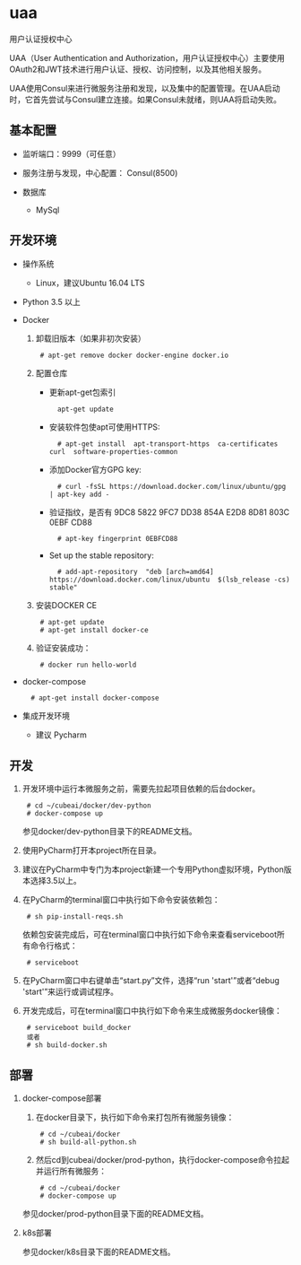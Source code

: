 # uaa

用户认证授权中心

UAA（User Authentication and Authorization，用户认证授权中心）主要使用OAuth2和JWT技术进行用户认证、授权、访问控制，以及其他相关服务。

UAA使用Consul来进行微服务注册和发现，以及集中的配置管理。在UAA启动时，它首先尝试与Consul建立连接。如果Consul未就绪，则UAA将启动失败。


## 基本配置

- 监听端口：9999（可任意）

- 服务注册与发现，中心配置： Consul(8500)

- 数据库

    - MySql


## 开发环境

- 操作系统

    - Linux，建议Ubuntu 16.04 LTS
    
- Python 3.5 以上

- Docker

    1. 卸载旧版本（如果非初次安装）
    
            # apt-get remove docker docker-engine docker.io
    
    2. 配置仓库
    
        - 更新apt-get包索引
    
                apt-get update
                
        - 安装软件包使apt可使用HTTPS:
    
                # apt-get install  apt-transport-https  ca-certificates  curl  software-properties-common
    
        - 添加Docker官方GPG key:
    
                # curl -fsSL https://download.docker.com/linux/ubuntu/gpg | apt-key add -
    
        - 验证指纹，是否有 9DC8 5822 9FC7 DD38 854A E2D8 8D81 803C 0EBF CD88
    
                # apt-key fingerprint 0EBFCD88
    
        - Set up the stable repository:
    
                # add-apt-repository  "deb [arch=amd64] https://download.docker.com/linux/ubuntu  $(lsb_release -cs)  stable"
    
    3. 安装DOCKER CE
    
            # apt-get update
            # apt-get install docker-ce
    
    4. 验证安装成功：
    
            # docker run hello-world
            
- docker-compose

        # apt-get install docker-compose

- 集成开发环境

    - 建议 Pycharm

## 开发

1. 开发环境中运行本微服务之前，需要先拉起项目依赖的后台docker。

        # cd ~/cubeai/docker/dev-python
        # docker-compose up
        
    参见docker/dev-python目录下的README文档。

2. 使用PyCharm打开本project所在目录。

3. 建议在PyCharm中专门为本project新建一个专用Python虚拟环境，Python版本选择3.5以上。

4. 在PyCharm的terminal窗口中执行如下命令安装依赖包：

        # sh pip-install-reqs.sh
        
   依赖包安装完成后，可在terminal窗口中执行如下命令来查看serviceboot所有命令行格式：
   
        # serviceboot

5. 在PyCharm窗口中右键单击“start.py”文件，选择“run 'start'”或者“debug 'start'”来运行或调试程序。

6. 开发完成后，可在terminal窗口中执行如下命令来生成微服务docker镜像：

        # serviceboot build_docker
        或者
        # sh build-docker.sh


## 部署

1. docker-compose部署

    1. 在docker目录下，执行如下命令来打包所有微服务镜像：
    
            # cd ~/cubeai/docker
            # sh build-all-python.sh
        
    2. 然后cd到cubeai/docker/prod-python，执行docker-compose命令拉起并运行所有微服务：

            # cd ~/cubeai/docker
            # docker-compose up
    
    参见docker/prod-python目录下面的README文档。

2. k8s部署

    参见docker/k8s目录下面的README文档。
